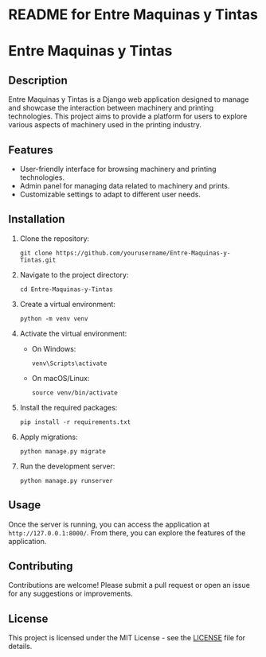 # README for Entre Maquinas y Tintas

# Entre Maquinas y Tintas

## Description
Entre Maquinas y Tintas is a Django web application designed to manage and showcase the interaction between machinery and printing technologies. This project aims to provide a platform for users to explore various aspects of machinery used in the printing industry.

## Features
- User-friendly interface for browsing machinery and printing technologies.
- Admin panel for managing data related to machinery and prints.
- Customizable settings to adapt to different user needs.

## Installation

1. Clone the repository:
   ```
   git clone https://github.com/yourusername/Entre-Maquinas-y-Tintas.git
   ```

2. Navigate to the project directory:
   ```
   cd Entre-Maquinas-y-Tintas
   ```

3. Create a virtual environment:
   ```
   python -m venv venv
   ```

4. Activate the virtual environment:
   - On Windows:
     ```
     venv\Scripts\activate
     ```
   - On macOS/Linux:
     ```
     source venv/bin/activate
     ```

5. Install the required packages:
   ```
   pip install -r requirements.txt
   ```

6. Apply migrations:
   ```
   python manage.py migrate
   ```

7. Run the development server:
   ```
   python manage.py runserver
   ```

## Usage
Once the server is running, you can access the application at `http://127.0.0.1:8000/`. From there, you can explore the features of the application.

## Contributing
Contributions are welcome! Please submit a pull request or open an issue for any suggestions or improvements.

## License
This project is licensed under the MIT License - see the [LICENSE](LICENSE) file for details.